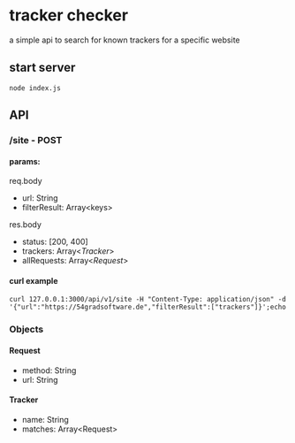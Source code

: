 # tracker checker

a simple api to search for known trackers for a specific website

## start server
```
node index.js
```

## API

### /site - POST
#### params:
req.body
 - url: String
 - filterResult: Array\<keys>
 
res.body
 - status: [200, 400]
 - trackers: Array\<_Tracker_>
 - allRequests: Array\<_Request_>

#### curl example
```
curl 127.0.0.1:3000/api/v1/site -H "Content-Type: application/json" -d '{"url":"https://54gradsoftware.de","filterResult":["trackers"]}';echo 
```

### Objects

#### Request
 - method: String
 - url: String
#### Tracker
 - name: String
 - matches: Array\<Request>